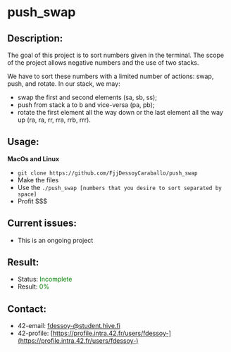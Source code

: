 # push_swap
## Description:
The goal of this project is to sort numbers given in the terminal. The scope of the project allows negative numbers and the use of two stacks.

We have to sort these numbers with a limited number of actions: swap, push, and rotate. In our stack, we may:
- swap the first and second elements (sa, sb, ss);
- push from stack a to b and vice-versa (pa, pb);
- rotate the first element all the way down or the last element all the way up (ra, ra, rr, rra, rrb, rrr).

## Usage:
**MacOs and Linux**
- `git clone https://github.com/FjjDessoyCaraballo/push_swap`
- Make the files
- Use the ```./push_swap [numbers that you desire to sort separated by space]```
- Profit $$$

## Current issues:
- This is an ongoing project

## Result:
- Status: <span style="color:green">Incomplete</span>
- Result: <span style="color:green">0%</span>

## Contact: 
- 42-email: fdessoy-@student.hive.fi
- 42-profile: [https://profile.intra.42.fr/users/fdessoy-](https://profile.intra.42.fr/users/fdessoy-)
